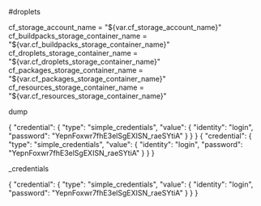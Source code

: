 #droplets

  cf_storage_account_name              = "${var.cf_storage_account_name}"
  cf_buildpacks_storage_container_name = "${var.cf_buildpacks_storage_container_name}"
  cf_droplets_storage_container_name   = "${var.cf_droplets_storage_container_name}"
  cf_packages_storage_container_name   = "${var.cf_packages_storage_container_name}"
  cf_resources_storage_container_name  = "${var.cf_resources_storage_container_name}"






dump

{
  "credential": {
    "type": "simple_credentials",
    "value": {
      "identity": "login",
      "password": "YepnFoxwr7fhE3elSgEXISN_raeSYtiA"
    }
  }
}
{
  "credential": {
    "type": "simple_credentials",
    "value": {
      "identity": "login",
      "password": "YepnFoxwr7fhE3elSgEXISN_raeSYtiA"
    }
  }
}


_credentials

{
  "credential": {
    "type": "simple_credentials",
    "value": {
      "identity": "login",
      "password": "YepnFoxwr7fhE3elSgEXISN_raeSYtiA"
    }
  }
}
